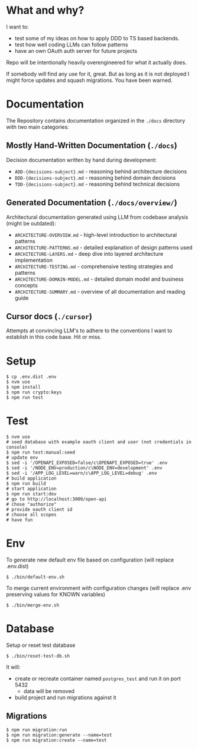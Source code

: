# What and why? 

I want to:
- test some of my ideas on how to apply DDD to TS based backends.
- test how well coding LLMs can follow patterns
- have an own OAuth auth server for future projects 

Repo will be intentionally heavily overengineered for what it actually does.

If somebody will find any use for it, great. But as long as it is not deployed I might force updates and squash migrations. You have been warned.  

# Documentation 

The Repository contains documentation organized in the `./docs` directory with two main categories:

## Mostly Hand-Written Documentation (`./docs`)

Decision documentation written by hand during development:
* `ADD-{decisions-subject}.md` - reasoning behind architecture decisions 
* `DDD-{decisions-subject}.md` - reasoning behind domain decisions 
* `TDD-{decisions-subject}.md` - reasoning behind technical decisions

## Generated Documentation (`./docs/overview/`)

Architectural documentation generated using LLM from codebase analysis (might be outdated):
* `ARCHITECTURE-OVERVIEW.md` - high-level introduction to architectural patterns
* `ARCHITECTURE-PATTERNS.md` - detailed explanation of design patterns used
* `ARCHITECTURE-LAYERS.md` - deep dive into layered architecture implementation
* `ARCHITECTURE-TESTING.md` - comprehensive testing strategies and patterns
* `ARCHITECTURE-DOMAIN-MODEL.md` - detailed domain model and business concepts
* `ARCHITECTURE-SUMMARY.md` - overview of all documentation and reading guide

## Cursor docs (`./cursor`)

Attempts at convincing LLM's to adhere to the conventions I want to establish in this code base. Hit or miss. 


# Setup
```shell
$ cp .env.dist .env
$ nvm use 
$ npm install 
$ npm run crypto:keys
$ npm run test
```

# Test
```shell
$ nvm use
# seed database with example oauth client and user (not credentials in console)
$ npm run test:manual:seed
# update env
$ sed -i '/OPENAPI_EXPOSED=false/c\OPENAPI_EXPOSED=true' .env
$ sed -i '/NODE_ENV=production/c\NODE_ENV=development' .env
$ sed -i '/APP_LOG_LEVEL=warn/c\APP_LOG_LEVEL=debug' .env
# build application
$ npm run build
# start application
$ npm run start:dev
# go to http://localhost:3000/open-api
# chose "authorize"
# provide oauth client id
# choose all scopes
# have fun
```

# Env
To generate new default env file based on configuration (will replace .env.dist)
```shell
$ ./bin/default-env.sh
```

To merge current environment with configuration changes (will replace .env preserving values for KNOWN variables)
```shell
$ ./bin/merge-env.sh
```

# Database

Setup or reset test database
```shell
$ ./bin/reset-test-db.sh
```
It will: 
* create or recreate container named `postgres_test` and run it on port 5432
  * data will be removed 
* build project and run migrations against it

## Migrations 
```shell
$ npm run migration:run
$ npm run migration:generate --name=test
$ npm run migration:create --name=test
```